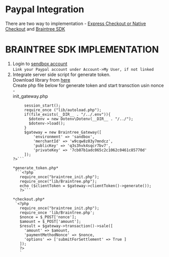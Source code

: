# Paypal Integration

There are two way to implementation - [Express Checkout or Native Checkout](https://paypal.github.io/paypalnativecheckout-docs/) and [Braintree SDK](https://developers.braintreepayments.com/start/hello-client/android/v2)  

# BRAINTREE SDK IMPLEMENTATION
1. Login to [sendbox account](https://sandbox.braintreegateway.com/login)  
`Link your Paypal account under Account->My User, if not linked`  
2. Integrate server side script for generate token.  
   Download library from [here](https://developers.braintreepayments.com/start/hello-server/php)  
   Create php file below for generate token and start transction usin nonce -  
   init_gateway.php  
   ```<?php 
        session_start();
        require_once ("lib/autoload.php");
        if(file_exists(__DIR__ . "/../.env")){
          $dotenv = new Dotenv\Dotenv(__DIR__ . "/../");
          $dotenv->load();
        }
        $gateway = new Braintree_Gateway([
            'environment' => 'sandbox',
            'merchantId' => 'w9cqw8z83y7mndcz',
            'publicKey' => 'q3s3hvk4sqcr7bv7',
            'privateKey' => '7cb07b1adc065c2c1062c0461c85770d'
        ]);
   ?>```  
   
   *generate_token.php*  
    ```<?php
      require_once("braintree_init.php");
      require_once("lib/Braintree.php");
      echo ($clientToken = $gateway->clientToken()->generate());
      ?>```
      
   *checkout.php*  
    `<?php
      require_once("braintree_init.php");
      require_once 'lib/Braintree.php';
      $nonce = $_POST['nonce'];
      $amount = $_POST['amount'];
      $result = $gateway->transaction()->sale([
        'amount' => $amount,
        'paymentMethodNonce' => $nonce,
        'options' => ['submitForSettlement' => True ]  
      ]);
      ?>
      `  
      
   
 
 

